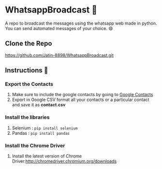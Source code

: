 # WhatsappBroadcast :rocket:
A repo to broadcast the messages using the whatsapp web made in python.    
<Enter>
You can send automated messages of your choice.
:smile:

## Clone the Repo
https://github.com/Jatin-8898/WhatsappBroadcast.git

## Instructions :blue_book:

### Export the Contacts
 1) Make sure to include the google contacts by going to [Google Contacts](https://contacts.google.com/)
 2) Export in Google CSV format all your contacts or a particular contact and save it as **contact.csv** 
 
### Install the libraries
 1. Selenium : `pip install selenium `
 2. Pandas : `pip install pandas`

### Install the Chrome Driver
 1. Install the latest version of Chrome Driver:http://chromedriver.chromium.org/downloads

